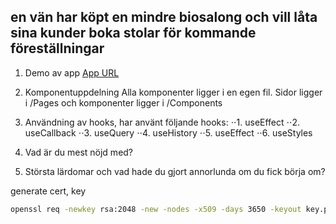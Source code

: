 <!-- @format -->

## en vän har köpt en mindre biosalong och vill låta sina kunder boka stolar för kommande föreställningar

1. Demo av app
   [App URL](https://a172cedcae47474b615c54d510a5d8.herokuapp.com/)

2. Komponentuppdelning
   Alla komponenter ligger i en egen fil. Sidor ligger i /Pages och komponenter ligger i /Components

3. Användning av hooks, har använt följande hooks:
   ⋅⋅1. useEffect
   ⋅⋅2. useCallback
   ⋅⋅3. useQuery
   ⋅⋅4. useHistory
   ⋅⋅5. useEffect
   ⋅⋅6. useStyles

4. Vad är du mest nöjd med?
5. Största lärdomar och vad hade du gjort annorlunda om du fick börja om?

generate cert, key

```bash
openssl req -newkey rsa:2048 -new -nodes -x509 -days 3650 -keyout key.pem -out cert.pem
```
